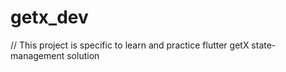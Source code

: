 # getx_dev

// This project is specific to learn and practice flutter getX state-management solution
